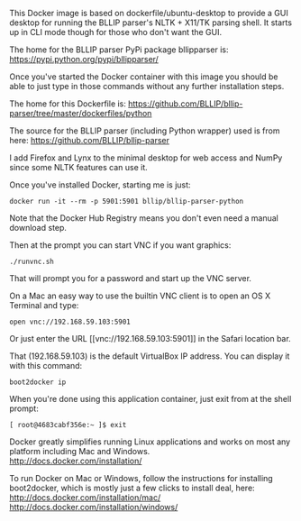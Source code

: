 This Docker image is based on dockerfile/ubuntu-desktop to provide a GUI desktop for running the BLLIP parser's NLTK + X11/TK parsing shell.  It starts up in CLI mode though for those who don't want the GUI.

The home for the BLLIP parser PyPi package bllipparser is:
	https://pypi.python.org/pypi/bllipparser/

Once you've started the Docker container with this image you should be able to  just type in those commands without any further installation steps.

The home for this Dockerfile is: https://github.com/BLLIP/bllip-parser/tree/master/dockerfiles/python
	
The source for the BLLIP parser (including Python wrapper) used is from here: https://github.com/BLLIP/bllip-parser
		
I add Firefox and Lynx to the minimal desktop for web access and NumPy since some 
NLTK features can use it.	
	
Once you've installed Docker, starting me is just:
```
docker run -it --rm -p 5901:5901 bllip/bllip-parser-python
```

Note that the Docker Hub Registry means you don't even need a manual download step.

Then at the prompt you can start VNC if you want graphics:
```
./runvnc.sh
```
That will prompt you for a password and start up the VNC server.

On a Mac an easy way to use the builtin VNC client is to open an OS X Terminal and type:
```
open vnc://192.168.59.103:5901
```
Or just enter the URL [[vnc://192.168.59.103:5901]] in the Safari location bar.
 
That (192.168.59.103) is the default VirtualBox IP address.  You can display it with this command:
```
boot2docker ip
```
When you're done using this application container, just exit from at the shell prompt:
```
[ root@4683cabf356e:~ ]$ exit
```

Docker greatly simplifies running Linux applications and works on most any platform including
Mac and Windows.  
	http://docs.docker.com/installation/

To run Docker on Mac or Windows, follow the instructions for installing boot2docker, which 
is mostly just a few clicks to install deal, here:
	http://docs.docker.com/installation/mac/
	http://docs.docker.com/installation/windows/
